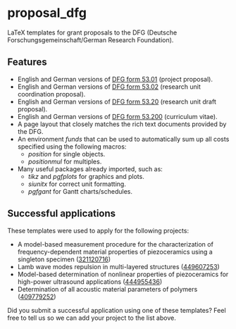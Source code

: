 proposal_dfg
============

LaTeX templates for grant proposals to the DFG (Deutsche Forschungsgemeinschaft/German Research Foundation).


Features
--------

* English and German versions of [DFG form 53.01](http://www.dfg.de/formulare/53_01_elan/) (project proposal).
* English and German versions of [DFG form 53.02](http://www.dfg.de/formulare/53_02_elan/) (research unit coordination proposal).
* English and German versions of [DFG form 53.20](http://www.dfg.de/formulare/53_20_elan/) (research unit draft proposal).
* English and German versions of [DFG form 53.200](http://www.dfg.de/formulare/53_200_elan/) (curriculum vitae).
* A page layout that closely matches the rich text documents provided by the DFG.
* An environment *funds* that can be used to automatically sum up all costs specified using the following macros:
  * *position* for single objects.
  * *positionmul* for multiples.
* Many useful packages already imported, such as:
  * *tikz* and *pgfplots* for graphics and plots.
  * *siunitx* for correct unit formatting.
  * *pgfgant* for Gantt charts/schedules.


Successful applications
-----------------------

These templates were used to apply for the following projects:

* A model-based measurement procedure for the characterization of frequency-dependent material properties of piezoceramics using a singleton specimen ([321120716](https://gepris.dfg.de/gepris/projekt/321120716))
* Lamb wave modes repulsion in multi-layered structures ([449607253](https://gepris.dfg.de/gepris/projekt/449607253))
* Model-based determination of nonlinear properties of piezoceramics for high-power ultrasound applications ([444955436](https://gepris.dfg.de/gepris/projekt/444955436))
* Determination of all acoustic material parameters of polymers ([409779252](https://gepris.dfg.de/gepris/projekt/409779252))

Did you submit a successful application using one of these templates? 
Feel free to tell us so we can add your project to the list above.
